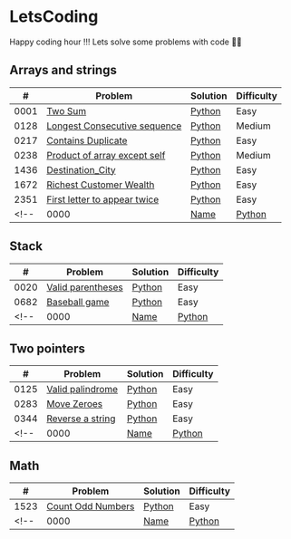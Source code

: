 # LetsCoding
Happy coding hour !!! Lets solve some problems with code 🐱‍💻

## Arrays and strings

| #    | Problem                                       | Solution                                            | Difficulty |
| ---- | -------------------------------------------- | --------------------------------------------------- | ---------- |
| 0001 | [Two Sum](https://leetcode.com/problems/two-sum/)| [Python](https://github.com/alexmancilla/LetsCoding/blob/main/Arrays_and_strings/1_Two_Sum.py)| Easy |
| 0128 | [Longest Consecutive sequence](https://leetcode.com/problems/longest-consecutive-sequence/) | [Python](https://github.com/alexmancilla/LetsCoding/blob/main/Arrays_and_strings/128_Longest_Consecutive_Sequence.py) | Medium |
| 0217 | [Contains Duplicate](enlace_a_Contains_Duplicate) | [Python](enlace_a_python) | Easy |
| 0238 | [Product of array except self](https://leetcode.com/problems/product-of-array-except-self/) | [Python](https://github.com/alexmancilla/LetsCoding/blob/main/Arrays_and_strings/238_Product_of_Array_Except_Self.py) | Medium |
| 1436 | [Destination_City](https://leetcode.com/problems/destination-city/) | [Python](https://github.com/alexmancilla/LetsCoding/blob/main/Arrays_and_strings/1436_Destination_City.py) | Easy |
| 1672 | [Richest Customer Wealth](https://leetcode.com/problems/richest-customer-wealth/) | [Python](https://github.com/alexmancilla/LetsCoding/blob/main/Arrays_and_strings/1672_Richest_Customer_Wealth.py) | Easy |
| 2351 | [First letter to appear twice](https://leetcode.com/problems/first-letter-to-appear-twice/) | [Python](https://github.com/alexmancilla/LetsCoding/blob/main/Arrays_and_strings/2351_First_Letter_to_Appear_Twice.py) | Easy |
<!-- | 0000 | [Name](enlace_a_programa) | [Python](enlace) | Easy | -->

## Stack 

| #    | Problem                                       | Solution                                            | Difficulty |
| ---- | -------------------------------------------- | --------------------------------------------------- | ---------- |
| 0020 | [Valid parentheses](https://leetcode.com/problems/valid-parentheses/)| [Python](https://github.com/alexmancilla/LetsCoding/blob/main/Stack/20_Valid_Parentheses.py)| Easy |
| 0682 | [Baseball game](https://leetcode.com/problems/baseball-game/) | [Python](https://github.com/alexmancilla/LetsCoding/blob/main/Stack/682_baseball_game.py) | Easy |
<!-- | 0000 | [Name](enlace_a_programa) | [Python](enlace) | Easy | -->



## Two pointers 

| #    | Problem                                       | Solution                                            | Difficulty |
| ---- | -------------------------------------------- | --------------------------------------------------- | ---------- |
| 0125 | [Valid palindrome](https://leetcode.com/problems/valid-palindrome/) | [Python](https://github.com/alexmancilla/LetsCoding/blob/main/two_pointers/125_Valid_Palindrome.py) | Easy |
| 0283 | [Move Zeroes](https://leetcode.com/problems/move-zeroes/) | [Python](https://github.com/alexmancilla/LetsCoding/blob/main/two_pointers/283_Move_Zeroes.py) | Easy |
| 0344 | [Reverse a string](https://leetcode.com/problems/reverse-string/)| [Python]([enlace_python](https://github.com/alexmancilla/LetsCoding/blob/main/two_pointers/344_Reverse_String.py))| Easy |
<!-- | 0000 | [Name](enlace_a_programa) | [Python](enlace) | Easy | -->


## Math

| #    | Problem                                       | Solution                                            | Difficulty |
| ---- | -------------------------------------------- | --------------------------------------------------- | ---------- |
| 1523 | [Count Odd Numbers](https://leetcode.com/problems/count-odd-numbers-in-an-interval-range/) | [Python](https://github.com/alexmancilla/LetsCoding/blob/main/math/1523_Count_Odd_Numbers_Interval_Range.py) | Easy |
<!-- | 0000 | [Name](enlace_a_programa) | [Python](enlace) | Easy | -->



